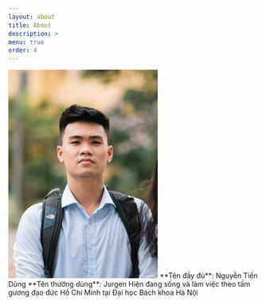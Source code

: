 ```yaml
---
layout: about
title: About
description: >
menu: true
order: 4
---
```

<img src = "\assets\img\bio_photo.jpg" width = "300">  
**Tên đầy đủ**: Nguyễn Tiến Dũng  
**Tên thường dùng**: Jurgen  
Hiện đang sống và làm việc theo tấm gương đạo đức Hồ Chí Minh tại Đại học Bách khoa Hà Nội
